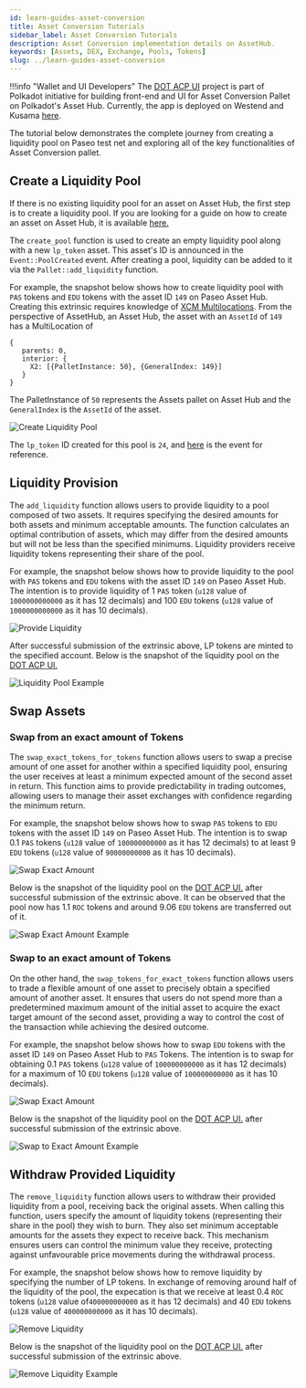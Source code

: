 ```yaml
---
id: learn-guides-asset-conversion
title: Asset Conversion Tutorials
sidebar_label: Asset Conversion Tutorials
description: Asset Conversion implementation details on AssetHub.
keywords: [Assets, DEX, Exchange, Pools, Tokens]
slug: ../learn-guides-asset-conversion
---
```




<MessageBox message="Polkadot-JS is for developers and power users only. If you need help using the Polkadot-JS UI, you can contact the
[Polkadot Support Team](https://support.polkadot.network/support/home). For more user-friendly tools
see the [wallets](../general/wallets-and-extensions.md), [apps](./apps-index) and [dashboard](./dashboards-index) pages." />

!!!info "Wallet and UI Developers"
    The [DOT ACP UI](https://github.com/MVPWorkshop/dot-acp-ui) project is part of Polkadot initiative for building front-end and UI for Asset Conversion Pallet on Polkadot's Asset Hub. Currently, the app is deployed on Westend and Kusama [here](https://app.dotacp.mvpworkshop.co/swap).

The tutorial below demonstrates the complete journey from creating a liquidity pool on Paseo test
net and exploring all of the key functionalities of Asset Conversion pallet.

## Create a Liquidity Pool

If there is no existing liquidity pool for an asset on Asset Hub, the first step is to create a
liquidity pool. If you are looking for a guide on how to create an asset on Asset Hub, it is
available [here.](./learn-guides-assets-create.md)

The `create_pool` function is used to create an empty liquidity pool along with a new `lp_token`
asset. This asset's ID is announced in the `Event::PoolCreated` event. After creating a pool,
liquidity can be added to it via the `Pallet::add_liquidity` function.

For example, the snapshot below shows how to create liquidity pool with `PAS` tokens and `EDU`
tokens with the asset ID `149` on Paseo Asset Hub. Creating this extrinsic requires knowledge of
[XCM Multilocations](xcm/fundamentals/multilocation/summary.md). From the perspective of AssetHub,
an Asset Hub, the asset with an `AssetId` of `149` has a MultiLocation of

```
{
   parents: 0,
   interior: {
     X2: [{PalletInstance: 50}, {GeneralIndex: 149}]
   }
}
```

The PalletInstance of `50` represents the Assets pallet on Asset Hub and the `GeneralIndex` is the
`AssetId` of the asset.

![Create Liquidity Pool](../assets/asset-hub/Asset-Conversion-Create-Pool.png)

The `lp_token` ID created for this pool is `24`, and
[here](https://assethub-rococo.subscan.io/extrinsic/4604922-2?event=4604922-8) is the event for
reference.

## Liquidity Provision

The `add_liquidity` function allows users to provide liquidity to a pool composed of two assets. It
requires specifying the desired amounts for both assets and minimum acceptable amounts. The function
calculates an optimal contribution of assets, which may differ from the desired amounts but will not
be less than the specified minimums. Liquidity providers receive liquidity tokens representing their
share of the pool.

For example, the snapshot below shows how to provide liquidity to the pool with `PAS` tokens and
`EDU` tokens with the asset ID `149` on Paseo Asset Hub. The intention is to provide liquidity of 1
`PAS` token (`u128` value of `1000000000000` as it has 12 decimals) and 100 `EDU` tokens (`u128`
value of `1000000000000` as it has 10 decimals).

![Provide Liquidity](../assets/asset-hub/Asset-Conversion-Add-Liquidity.png)

After successful submission of the extrinsic above, LP tokens are minted to the specified account.
Below is the snapshot of the liquidity pool on the
[DOT ACP UI.](https://github.com/MVPWorkshop/dot-acp-ui)

![Liquidity Pool Example](../assets/asset-hub/Asset-Conversion-Liquidity-Pool-Example.png)

## Swap Assets

### Swap from an exact amount of Tokens

The `swap_exact_tokens_for_tokens` function allows users to swap a precise amount of one asset for
another within a specified liquidity pool, ensuring the user receives at least a minimum expected
amount of the second asset in return. This function aims to provide predictability in trading
outcomes, allowing users to manage their asset exchanges with confidence regarding the minimum
return.

For example, the snapshot below shows how to swap `PAS` tokens to `EDU` tokens with the asset ID
`149` on Paseo Asset Hub. The intention is to swap 0.1 `PAS` tokens (`u128` value of `100000000000`
as it has 12 decimals) to at least 9 `EDU` tokens (`u128` value of `90000000000` as it has 10
decimals).

![Swap Exact Amount](../assets/asset-hub/Asset-Conversion-Swap-Exact-Token.png)

Below is the snapshot of the liquidity pool on the
[DOT ACP UI.](https://github.com/MVPWorkshop/dot-acp-ui) after successful submission of the
extrinsic above. It can be observed that the pool now has 1.1 `ROC` tokens and around 9.06 `EDU`
tokens are transferred out of it.

![Swap Exact Amount Example](../assets/asset-hub/Asset-Conversion-Swap-Exact-Tokens-Example.png)

### Swap to an exact amount of Tokens

On the other hand, the `swap_tokens_for_exact_tokens` function allows users to trade a flexible
amount of one asset to precisely obtain a specified amount of another asset. It ensures that users
do not spend more than a predetermined maximum amount of the initial asset to acquire the exact
target amount of the second asset, providing a way to control the cost of the transaction while
achieving the desired outcome.

For example, the snapshot below shows how to swap `EDU` tokens with the asset ID `149` on Paseo
Asset Hub to `PAS` Tokens. The intention is to swap for obtaining 0.1 `PAS` tokens (`u128` value of
`100000000000` as it has 12 decimals) for a maximum of 10 `EDU` tokens (`u128` value of
`100000000000` as it has 10 decimals).

![Swap Exact Amount](../assets/asset-hub/Asset-Conversion-Swap-To-Exact-Tokens.png)

Below is the snapshot of the liquidity pool on the
[DOT ACP UI.](https://github.com/MVPWorkshop/dot-acp-ui) after successful submission of the
extrinsic above.

![Swap to Exact Amount Example](../assets/asset-hub/Asset-Conversion-Swap-To-Exact-Example.png)

## Withdraw Provided Liquidity

The `remove_liquidity` function allows users to withdraw their provided liquidity from a pool,
receiving back the original assets. When calling this function, users specify the amount of
liquidity tokens (representing their share in the pool) they wish to burn. They also set minimum
acceptable amounts for the assets they expect to receive back. This mechanism ensures users can
control the minimum value they receive, protecting against unfavourable price movements during the
withdrawal process​.

For example, the snapshot below shows how to remove liquidity by specifying the number of LP tokens.
In exchange of removing around half of the liquidity of the pool, the expecation is that we receive
at least 0.4 `ROC` tokens (`u128` value of`400000000000` as it has 12 decimals) and 40 `EDU` tokens
(`u128` value of `400000000000` as it has 10 decimals).

![Remove Liquidity](../assets/asset-hub/Asset-Conversion-Remove-Liquidity.png)

Below is the snapshot of the liquidity pool on the
[DOT ACP UI.](https://github.com/MVPWorkshop/dot-acp-ui) after successful submission of the
extrinsic above.

![Remove Liquidity Example](../assets/asset-hub/Asset-Conversion-Remove-Liquidity-Example.png)
